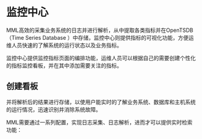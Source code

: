# 监控中心

MML高效的采集业务系统的日志并进行解析，从中提取各类指标并在OpenTSDB（Time Series Database ）中存储，监控中心则提供指标的可视化功能，方便运维人员快速的了解系统的运行状态以及业务指标。

监控中心提供监控指标页面的编排功能，运维人员可以根据自己的需要创建个性化的指标监控看板，并在其中添加需要关注的指标。


## 创建看板





并将解析后的结果进行存储，以使用户能实时的了解业务系统、数据库和主机系统的运行情况，迅速识别并消除系统故障。

MML需要通过一系列配置，实现日志采集、日志解析，进而才可以提供实时检索功能：

